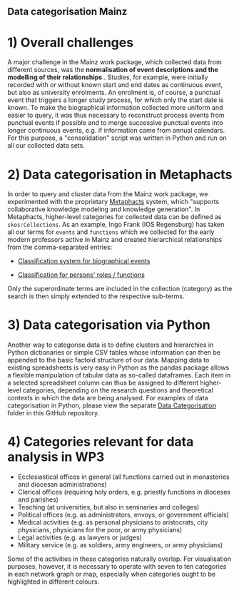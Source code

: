 ## Data categorisation Mainz

# 1) Overall challenges

A major challenge in the Mainz work package, which collected data from different sources, was the **normalisation of event descriptions and the modelling of their relationships**.. Studies, for example, were initially recorded with or without known start and end dates as continuous event, but also as university enrolments. An enrolment is, of course, a punctual event that triggers a longer study process, for which only the start date is known. To make the biographical information collected more uniform and easier to query, it was thus necessary to reconstruct process events from punctual events if possible and to merge successive punctual events into longer continuous events, e.g. if information came from annual calendars. For this purpose, a "consolidation" script was written in Python and run on all our collected data sets.

# 2) Data categorisation in Metaphacts

In order to query and cluster data from the Mainz work package, we experimented with the proprietary <a href="https://metaphacts.com/">Metaphacts</a> system, which "supports collaborative knowledge modeling and knowledge generation". In Metaphacts, higher-level categories for collected data can be defined as <code>skos:Collections</code>. As an example, Ingo Frank (IOS Regensburg) has taken all our terms for <code>events</code> and <code>functions</code> which we collected for the early modern professors active in Mainz and created hierarchical relationships from the comma-separated entries:

- [Classification system for biographical events](http://95.217.189.117:10214/resource/?uri=http%3A%2F%2Fdigikar.eu%2Fvocabulary%2Fevent)

- [Classification for persons' roles / functions](http://95.217.189.117:10214/resource/?uri=http%3A%2F%2Fdigikar.eu%2Fvocabulary%2Ffunction)

Only the superordinate terms are included in the collection (category) as the search is then simply extended to the respective sub-terms.

# 3) Data categorisation via Python

Another way to categorise data is to define clusters and hierarchies in Python dictionaries or simple CSV tables whose information can then be appended to the basic factoid structure of our data. Mapping data to existing spreadsheets is very easy in Python as the pandas package allows a flexible manipulation of tabular data as so-called dataframes. Each item in a selected spreadsheet column can thus be assigned to different higher-level categories, depending on the research questions and theoretical contexts in which the data are being analysed. For examples of data categorisation in Python, please view the separate <a href="https://github.com/ieg-dhr/DigiKAR/tree/main/Data%20Categorisation">Data Categorisation</a> folder in this GitHub repository.

# 4) Categories relevant for data analysis in WP3

- Ecclesiastical offices in general (all functions carried out in monasteries and diocesan administrations)
- Clerical offices (requiring holy orders, e.g. priestly functions in dioceses and parishes)
- Teaching (at universities, but also in seminaries and colleges)
- Political offices (e.g. as administrators, envoys, or government officials)
- Medical activities (e.g. as personal physicians to aristocrats, city physicians, physicians for the poor, or army physicians)
- Legal activities (e.g. as lawyers or judges)
- Military service (e.g. as soldiers, army engineers, or army physicians)

Some of the activities in these categories naturally overlap. For visualisation purposes, however, it is necessary to operate with seven to ten categories in each network graph or map, especially when categories ought to be highlighted in different colours.
